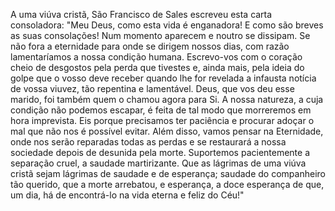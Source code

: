 A uma viúva cristã, São Francisco de Sales escreveu esta carta consoladora: "Meu Deus, como esta vida é enganadora! E como são breves as suas consolações! Num momento aparecem e noutro se dissipam. Se não fora a eternidade para onde se dirigem nossos dias, com razão lamentaríamos a nossa condição humana. Escrevo-vos com o coração cheio de desgostos pela perda que tivestes e, ainda mais, pela ideia do golpe que o vosso deve receber quando lhe for revelada a infausta notícia de vossa viuvez, tão repentina e lamentável. Deus, que vos deu esse marido, foi também quem o chamou agora para Si. A nossa natureza, a cuja condição não podemos escapar, é feita de tal modo que morreremos em hora imprevista. Eis porque precisamos ter paciência e procurar adoçar o mal que não nos é possível evitar. Além disso, vamos pensar na Eternidade, onde nos serão reparadas todas as perdas e se restaurará a nossa sociedade depois de desunida pela morte. Suportemos pacientemente a separação cruel, a saudade martirizante. Que as lágrimas de uma viúva cristã sejam lágrimas de saudade e de esperança; saudade do companheiro tão querido, que a morte arrebatou, e esperança, a doce esperança de que, um dia, há de encontrá-lo na vida eterna e feliz do Céu!"